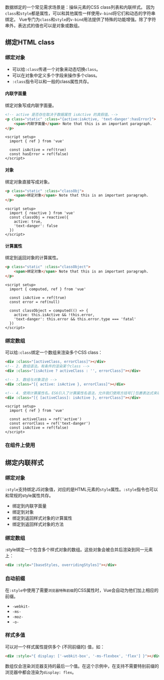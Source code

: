 数据绑定的一个常见需求场景是：操纵元素的CSS class列表和内联样式。
因为`class`和`style`都是属性，可以和其他属性一样使用`v-bind`将它们和动态的字符串绑定。
Vue专门为`class`和`style`的`v-bind`用法提供了特殊的功能增强。除了字符串外，表达式的值也可以是对象或数组。

## 绑定HTML class
### 绑定对象
* 可以给`:class`传递一个对象来动态切换`class`。
* 可以在对象中定义多个字段来操作多个class。
* `:class`指令可以和一般的class属性共存。

#### 内联字面量
绑定对象写成内联字面量。

```html
<!-- active 是否存在取决于数据属性 isActive 的真假值。-->
<p class="static" :class="{active:isActive, 'text-danger':hasError}">
    <span>内联字面量</span> Note that this is an important paragraph.
</p>
```

```vue
<script setup>
  import { ref } from 'vue'

  const isActive = ref(true)
  const hasError = ref(false)
</script>
```

#### 对象
绑定对象直接写成对象。

```html
<p class="static" :class="classObj">
    <span>绑定对象</span> Note that this is an important paragraph.
</p>
```

```vue
<script setup>
  import { reactive } from 'vue'
  const classObj = reactive({
    active: true,
    'text-danger': false
  })
</script>
```

#### 计算属性
绑定到返回对象的计算属性。

```html
<p class="static" :class="classObject">
    <span>绑定对象</span> Note that this is an important paragraph.
</p>
```

```vue
<script setup>
  import { computed, ref } from 'vue'

  const isActive = ref(true)
  const error = ref(null)

  const classObject = computed(() => {
    active: this.isActive && !this.error,
    'text-danger': this.error && this.error.type === 'fatal'
  })
</script>
```

### 绑定数组
可以给`:class`绑定一个数组来渲染多个CSS class：

```html
<div :class="[activeClass, errorClass]"></div>
<!-- 2. 数组语法。有条件的渲染某个class -->
<div :class="[isActive ? activeClass : '', errorClass]"></div>

<!-- 3. 数组与对象混合 -->
<div :class="[{ active: isActive }, errorClass]"></div>

<!-- 4. 使用计算属性名。ES6引入了计算属性名语法，允许我们使用方括号[]包裹表达式来动态生成属性名。 -->
<div :class="[{ [activeClass]: isActive }, errorClass]"></div>
```

```vue
<script setup>
  import { ref } from 'vue'

  const activeClass = ref('active')
  const errorClass = ref('text-danger')
  const isActive = ref(false)
</script>
```

### 在组件上使用


## 绑定内联样式
### 绑定对象
`:style`支持绑定JS对象值，对应的是HTML元素的`style`属性。`:style`指令也可以和常规的style属性共存。

* 绑定到内联字面量
* 绑定到对象
* 绑定到返回样式对象的计算属性
* 绑定到返回样式对象的方法


### 绑定数组
:style绑定一个包含多个样式对象的数组。这些对象会被合并后渲染到同一元素上：

```html
<div :style="[baseStyles, overridingStyles]"></div>
```

### 自动前缀
在`:style`中使用了需要`浏览器特殊前缀`的CSS属性时，Vue会自动为他们加上相应的前缀。

* `-webkit-`
* `-ms-`
* `-moz-`
* `-o-`

### 样式多值
可以对一个样式属性提供多个 (不同前缀的) 值，如：

```html
<div :style="{ display: ['-webkit-box', '-ms-flexbox', 'flex'] }"></div>
```

数组仅会渲染浏览器支持的最后一个值。在这个示例中，在支持不需要特别前缀的浏览器中都会渲染为`display: flex`。